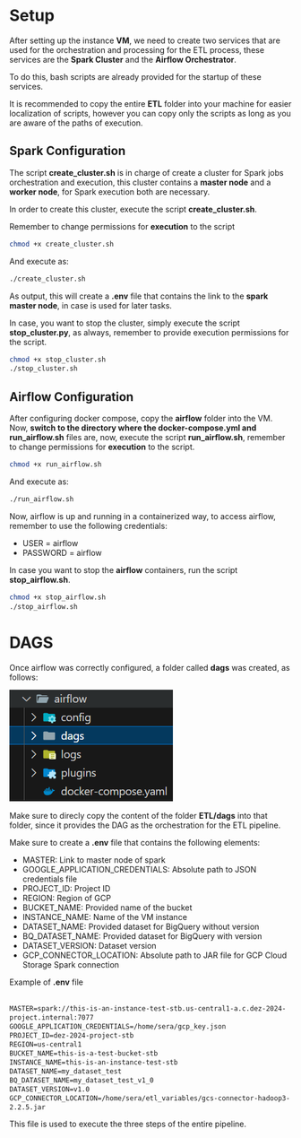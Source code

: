 # Setup
After setting up the instance **VM**, we need to create two services that are used for the orchestration and processing for the ETL process, these services are the **Spark Cluster** and the **Airflow Orchestrator**.

To do this, bash scripts are already provided for the startup of these services.

It is recommended to copy the entire **ETL** folder into your machine for easier localization of scripts, however you can copy only the scripts as long as you are aware of the paths of execution.

## Spark Configuration
The script **create_cluster.sh** is in charge of create a cluster for Spark jobs orchestration and execution, this cluster contains a **master node** and a **worker node**, for Spark execution both are necessary.

In order to create this cluster, execute the script **create_cluster.sh**.

Remember to change permissions for **execution** to the script
```bash
chmod +x create_cluster.sh
```
And execute as:
```bash
./create_cluster.sh
```
As output, this will create a **.env** file that contains the link to the **spark master node**, in case is used for later tasks.

In case, you want to stop the cluster, simply execute the script **stop_cluster.py**, as always, remember to provide execution permissions for the script.
```bash
chmod +x stop_cluster.sh
./stop_cluster.sh
```

## Airflow Configuration
After configuring docker compose, copy the **airflow** folder into the VM.
Now, **switch to the directory where the docker-compose.yml and run_airflow.sh** files are, now, execute the script **run_airflow.sh**, remember to change permissions for **execution** to the script.
```bash
chmod +x run_airflow.sh
```
And execute as:
```bash
./run_airflow.sh
```
Now, airflow is up and running in a containerized way, to access airflow, remember to use the following credentials:
- USER = airflow
- PASSWORD = airflow

In case you want to stop the **airflow** containers, run the script **stop_airflow.sh**.
```bash
chmod +x stop_airflow.sh
./stop_airflow.sh
```

# DAGS
Once airflow was correctly configured, a folder called **dags** was created, as follows:

![dag_folder](./img/dags_folder.png)

Make sure to direcly copy the content of the folder **ETL/dags** into that folder, since it provides the DAG as the orchestration for the ETL pipeline.

Make sure to create a **.env** file that contains the following elements:
- MASTER: Link to master node of spark
- GOOGLE_APPLICATION_CREDENTIALS: Absolute path to JSON credentials file
- PROJECT_ID: Project ID
- REGION: Region of GCP
- BUCKET_NAME: Provided name of the bucket
- INSTANCE_NAME: Name of the VM instance
- DATASET_NAME: Provided dataset for BigQuery without version
- BQ_DATASET_NAME: Provided dataset for BigQuery with version
- DATASET_VERSION: Dataset version
- GCP_CONNECTOR_LOCATION: Absolute path to JAR file for GCP Cloud Storage Spark connection

Example of **.env** file
```text

MASTER=spark://this-is-an-instance-test-stb.us-central1-a.c.dez-2024-project.internal:7077
GOOGLE_APPLICATION_CREDENTIALS=/home/sera/gcp_key.json
PROJECT_ID=dez-2024-project-stb
REGION=us-central1
BUCKET_NAME=this-is-a-test-bucket-stb
INSTANCE_NAME=this-is-an-instance-test-stb
DATASET_NAME=my_dataset_test
BQ_DATASET_NAME=my_dataset_test_v1_0
DATASET_VERSION=v1.0
GCP_CONNECTOR_LOCATION=/home/sera/etl_variables/gcs-connector-hadoop3-2.2.5.jar

```

This file is used to execute the three steps of the entire pipeline.
